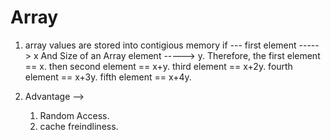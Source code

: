 # Array
1. array values are stored into contigious memory if ---
 first element -----> x And Size of an Array element -----> y.
 Therefore,
    the first element == x.
    then second element == x+y.
    third element == x+2y.
    fourth element == x+3y.
    fifth element == x+4y.

2. Advantage -->
    1. Random Access.
    2. cache freindliness.